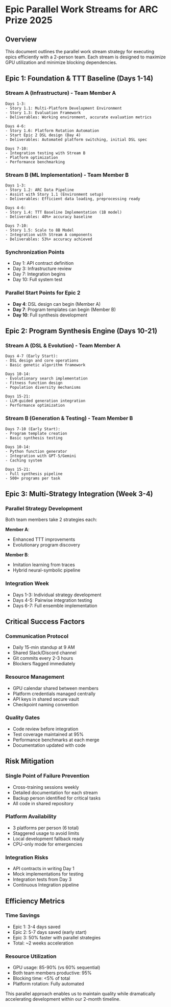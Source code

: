 # Epic Parallel Work Streams for ARC Prize 2025

## Overview
This document outlines the parallel work stream strategy for executing epics efficiently with a 2-person team. Each stream is designed to maximize GPU utilization and minimize blocking dependencies.

## Epic 1: Foundation & TTT Baseline (Days 1-14)

### Stream A (Infrastructure) - Team Member A
```
Days 1-3: 
- Story 1.1: Multi-Platform Development Environment
- Story 1.3: Evaluation Framework
- Deliverables: Working environment, accurate evaluation metrics

Days 4-6: 
- Story 1.6: Platform Rotation Automation
- Start Epic 2 DSL design (Day 4)
- Deliverables: Automated platform switching, initial DSL spec

Days 7-10: 
- Integration testing with Stream B
- Platform optimization
- Performance benchmarking
```

### Stream B (ML Implementation) - Team Member B  
```
Days 1-3:
- Story 1.2: ARC Data Pipeline
- Assist with Story 1.1 (Environment setup)
- Deliverables: Efficient data loading, preprocessing ready

Days 4-6:
- Story 1.4: TTT Baseline Implementation (1B model)
- Deliverables: 40%+ accuracy baseline

Days 7-10:
- Story 1.5: Scale to 8B Model
- Integration with Stream A components
- Deliverables: 53%+ accuracy achieved
```

### Synchronization Points
- Day 1: API contract definition
- Day 3: Infrastructure review
- Day 7: Integration begins
- Day 10: Full system test

### Parallel Start Points for Epic 2
- **Day 4**: DSL design can begin (Member A)
- **Day 7**: Program templates can begin (Member B)
- **Day 10**: Full synthesis development

## Epic 2: Program Synthesis Engine (Days 10-21)

### Stream A (DSL & Evolution) - Team Member A
```
Days 4-7 (Early Start):
- DSL design and core operations
- Basic genetic algorithm framework

Days 10-14:
- Evolutionary search implementation
- Fitness function design
- Population diversity mechanisms

Days 15-21:
- LLM-guided generation integration
- Performance optimization
```

### Stream B (Generation & Testing) - Team Member B
```
Days 7-10 (Early Start):
- Program template creation
- Basic synthesis testing

Days 10-14:
- Python function generator
- Integration with GPT-5/Gemini
- Caching system

Days 15-21:
- Full synthesis pipeline
- 500+ programs per task
```

## Epic 3: Multi-Strategy Integration (Week 3-4)

### Parallel Strategy Development
Both team members take 2 strategies each:

**Member A**: 
- Enhanced TTT improvements
- Evolutionary program discovery

**Member B**:
- Imitation learning from traces
- Hybrid neural-symbolic pipeline

### Integration Week
- Days 1-3: Individual strategy development
- Days 4-5: Pairwise integration testing
- Days 6-7: Full ensemble implementation

## Critical Success Factors

### Communication Protocol
- Daily 15-min standup at 9 AM
- Shared Slack/Discord channel
- Git commits every 2-3 hours
- Blockers flagged immediately

### Resource Management
- GPU calendar shared between members
- Platform credentials managed centrally
- API keys in shared secure vault
- Checkpoint naming convention

### Quality Gates
- Code review before integration
- Test coverage maintained at 95%
- Performance benchmarks at each merge
- Documentation updated with code

## Risk Mitigation

### Single Point of Failure Prevention
- Cross-training sessions weekly
- Detailed documentation for each stream
- Backup person identified for critical tasks
- All code in shared repository

### Platform Availability
- 3 platforms per person (6 total)
- Staggered usage to avoid limits
- Local development fallback ready
- CPU-only mode for emergencies

### Integration Risks
- API contracts in writing Day 1
- Mock implementations for testing
- Integration tests from Day 3
- Continuous Integration pipeline

## Efficiency Metrics

### Time Savings
- Epic 1: 3-4 days saved
- Epic 2: 5-7 days saved (early start)
- Epic 3: 50% faster with parallel strategies
- Total: ~2 weeks acceleration

### Resource Utilization
- GPU usage: 85-90% (vs 60% sequential)
- Both team members productive: 95%
- Blocking time: <5% of total
- Platform rotation: Fully automated

This parallel approach enables us to maintain quality while dramatically accelerating development within our 2-month timeline.